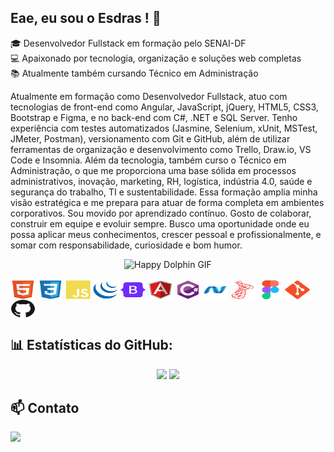 
## Eae, eu sou o Esdras ! 👋  
🎓 Desenvolvedor Fullstack em formação pelo SENAI-DF  
💻 Apaixonado por tecnologia, organização e soluções web completas  
📚 Atualmente também cursando Técnico em Administração



Atualmente em formação como Desenvolvedor Fullstack, atuo com tecnologias de front-end como Angular, JavaScript, jQuery, HTML5, CSS3, Bootstrap e Figma, e no back-end com C#, .NET e SQL Server. Tenho experiência com testes automatizados (Jasmine, Selenium, xUnit, MSTest, JMeter, Postman), versionamento com Git e GitHub, além de utilizar ferramentas de organização e desenvolvimento como Trello, Draw.io, VS Code e Insomnia.
Além da tecnologia, também curso o Técnico em Administração, o que me proporciona uma base sólida em processos administrativos, inovação, marketing, RH, logística, indústria 4.0, saúde e segurança do trabalho, TI e sustentabilidade. Essa formação amplia minha visão estratégica e me prepara para atuar de forma completa em ambientes corporativos.
Sou movido por aprendizado contínuo. Gosto de colaborar, construir em equipe e evoluir sempre. Busco uma oportunidade onde eu possa aplicar meus conhecimentos, crescer pessoal e profissionalmente, e somar com responsabilidade, curiosidade e bom humor.

<div align="center">
  <img src="https://media.giphy.com/media/14abFyeRqOtane/giphy.gif" width="400" alt="Happy Dolphin GIF">
</div>

</div>
<div style="display: inline_block"><br>
  <img align="center" alt="Esdras-HTML" height="30" width="40" src="https://raw.githubusercontent.com/devicons/devicon/master/icons/html5/html5-original.svg">
  <img align="center" alt="Esdras-CSS" height="30" width="40" src="https://raw.githubusercontent.com/devicons/devicon/master/icons/css3/css3-original.svg">
  <img align="center" alt="Esdras-JS" height="30" width="40" src="https://raw.githubusercontent.com/devicons/devicon/master/icons/javascript/javascript-plain.svg">
  <img align="center" alt="Esdras-JQuery" height="30" width="40" src="https://raw.githubusercontent.com/devicons/devicon/master/icons/jquery/jquery-original.svg">
  <img align="center" alt="Esdras-Bootstrap" height="30" width="40" src="https://raw.githubusercontent.com/devicons/devicon/master/icons/bootstrap/bootstrap-plain.svg">
  <img align="center" alt="Esdras-Angular" height="30" width="40" src="https://raw.githubusercontent.com/devicons/devicon/master/icons/angularjs/angularjs-original.svg">
  <img align="center" alt="Esdras-Csharp" height="30" width="40" src="https://raw.githubusercontent.com/devicons/devicon/master/icons/csharp/csharp-original.svg">
  <img align="center" alt="Esdras-DotNet" height="30" width="40" src="https://raw.githubusercontent.com/devicons/devicon/master/icons/dot-net/dot-net-original.svg">
  <img align="center" alt="Esdras-SQLServer" height="30" width="40" src="https://raw.githubusercontent.com/devicons/devicon/master/icons/microsoftsqlserver/microsoftsqlserver-plain.svg">
  <img align="center" alt="Esdras-Figma" height="30" width="40" src="https://raw.githubusercontent.com/devicons/devicon/master/icons/figma/figma-original.svg">
  <img align="center" alt="Esdras-Git" height="30" width="40" src="https://raw.githubusercontent.com/devicons/devicon/master/icons/git/git-original.svg">
  <img align="center" alt="Esdras-GitHub" height="30" width="40" src="https://raw.githubusercontent.com/devicons/devicon/master/icons/github/github-original.svg">
</div>



## 📊 Estatísticas do GitHub:

<div align="center">
  <img height="180em" src="https://github-readme-stats.vercel.app/api?username=EsdrasXDC&show_icons=true&theme=tokyonight&count_private=true"/>
  <img height="180em" src="https://github-readme-stats.vercel.app/api/top-langs/?username=EsdrasXDC&layout=compact&theme=tokyonight"/>
</div>



## 📫 Contato

<div> 
  <a href="https://www.linkedin.com/in/esdras-ximenes-da-cruz-695473370" target="_blank">
    <img src="https://img.shields.io/badge/-LinkedIn-%230077B5?style=for-the-badge&logo=linkedin&logoColor=white" target="_blank">
  </a>
 
</div>

